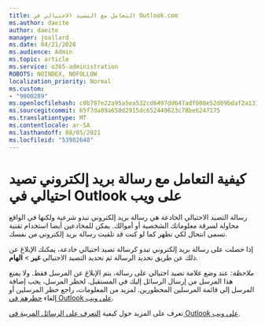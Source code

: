 ```yaml
---
title: التعامل مع التصيد الاحتيالي في Outlook.com
ms.author: daeite
author: daeite
manager: joallard
ms.date: 04/21/2020
ms.audience: Admin
ms.topic: article
ms.service: o365-administration
ROBOTS: NOINDEX, NOFOLLOW
localization_priority: Normal
ms.custom:
- "9000289"
ms.openlocfilehash: c0b797e22a95a5ea532cd6497dd647adf608e52d09bdaf2a13124ecdfe15d5bb
ms.sourcegitcommit: b5f7da89a650d2915dc652449623c78be6247175
ms.translationtype: MT
ms.contentlocale: ar-SA
ms.lasthandoff: 08/05/2021
ms.locfileid: "53982648"
---
```

# <a name="how-to-deal-with-a-phishing-email-in-outlook-on-the-web"></a>كيفية التعامل مع رسالة بريد إلكتروني تصيد احتيالي في Outlook على ويب

رسالة التصيد الاحتيالي الخادعة هي رسالة بريد إلكتروني تبدو شرعية ولكنها في الواقع محاولة لسرقة معلوماتك الشخصية أو أموالك. يمكن للمخادعين أيضا استخدام تقنية تسمى انتحال لكي تظهر كما لو كنت قد تلقيت رسالة بريد إلكتروني من نفسك.

إذا حصلت على رسالة بريد إلكتروني تبدو كرسالة تصيد احتيالي خادعة، يمكنك الإبلاغ عن ذلك عن طريق تحديد الرسالة ثم تحديد التصيد الاحتيالي **غير**  >  **الهام**.

*ملاحظة:* عند وضع علامة تصيد احتيالي على رسالة، يتم الإبلاغ عن المرسل فقط. ولا يمنع هذا المرسل من إرسال الرسائل إليك في المستقبل. لحظر المرسل، يجب إضافة المرسل إلى قائمة المرسلين المحظورين. لمزيد من المعلومات، راجع حظر المرسلين أو إلغاء [حظرهم في Outlook على ويب](https://support.office.com/article/9bf812d4-6995-4d19-901a-76d6e26939b0).

تعرف على المزيد حول كيفية [التعرف على الرسائل المريبة في Outlook على ويب](https://support.office.com/article/3d44102b-6ce3-4f7c-a359-b623bec82206).